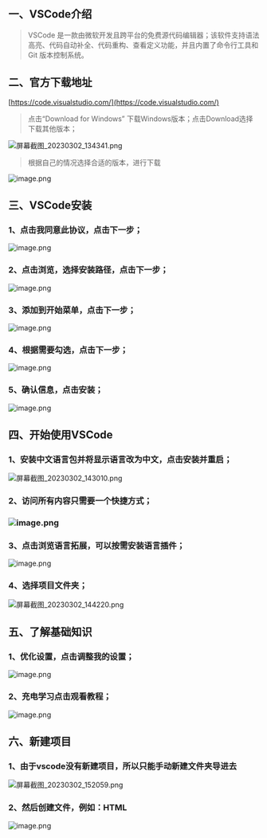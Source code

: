 ## 一、VSCode介绍
> VSCode 是一款由微软开发且跨平台的免费源代码编辑器；该软件支持语法高亮、代码自动补全、代码重构、查看定义功能，并且内置了命令行工具和 Git 版本控制系统。

## 二、官方下载地址
[https://code.visualstudio.com/](https://code.visualstudio.com/)
> 点击“Download for Windows” 下载Windows版本；点击Download选择下载其他版本；

![屏幕截图_20230302_134341.png](https://cdn.nlark.com/yuque/0/2023/png/33625181/1677736315278-1e917662-1f75-4abb-8c20-1df43e086fab.png#averageHue=%23346d9d&clientId=u7fdb639f-c8d2-4&from=paste&height=728&id=u39d996a8&originHeight=1092&originWidth=1897&originalType=binary&ratio=1.5&rotation=0&showTitle=false&size=848622&status=done&style=none&taskId=ub7a1d1f2-5b79-434c-8296-849887c3a14&title=&width=1264.6666666666667)
> 根据自己的情况选择合适的版本，进行下载

![image.png](https://cdn.nlark.com/yuque/0/2023/png/33625181/1677736384402-7252bcf4-3cbe-462a-8da7-99c53bdde250.png#averageHue=%23b9a178&clientId=u7fdb639f-c8d2-4&from=paste&height=705&id=ue47ec8f1&originHeight=1057&originWidth=1898&originalType=binary&ratio=1.5&rotation=0&showTitle=false&size=183896&status=done&style=none&taskId=u549165b5-6460-46ee-9e30-4ebb4aae800&title=&width=1265.3333333333333)
## 三、VSCode安装
### 1、点击我同意此协议，点击下一步；
![image.png](https://cdn.nlark.com/yuque/0/2023/png/33625181/1677737949760-f1465ae5-e2ff-4e4d-bec9-c46a334753ef.png#averageHue=%23f8f7f6&clientId=u7fdb639f-c8d2-4&from=paste&height=445&id=u7f289509&originHeight=667&originWidth=889&originalType=binary&ratio=1.5&rotation=0&showTitle=false&size=67927&status=done&style=none&taskId=u8ee88d71-0f27-4499-b4e0-bd31d6a3c43&title=&width=592.6666666666666)
### 2、点击浏览，选择安装路径，点击下一步；
![image.png](https://cdn.nlark.com/yuque/0/2023/png/33625181/1677738176137-6121e8da-8b65-4acb-bc24-ab48ecdc8b8f.png#averageHue=%23fafafa&clientId=u7fdb639f-c8d2-4&from=paste&height=440&id=u4e243f79&originHeight=660&originWidth=880&originalType=binary&ratio=1.5&rotation=0&showTitle=false&size=28525&status=done&style=none&taskId=u31282a2c-a1d3-45f4-9518-edd5cfe391d&title=&width=586.6666666666666)
### 3、添加到开始菜单，点击下一步；
![image.png](https://cdn.nlark.com/yuque/0/2023/png/33625181/1677738222406-ad47658a-915f-419f-af9c-671416a90f86.png#averageHue=%23f9f9f9&clientId=u7fdb639f-c8d2-4&from=paste&height=443&id=u983ae1aa&originHeight=664&originWidth=887&originalType=binary&ratio=1.5&rotation=0&showTitle=false&size=25012&status=done&style=none&taskId=ue0e15941-d88b-4548-84ac-65f4e2883f0&title=&width=591.3333333333334)
### 4、根据需要勾选，点击下一步；
![image.png](https://cdn.nlark.com/yuque/0/2023/png/33625181/1677738442605-0738587a-f564-4474-abce-225cd67b180d.png#averageHue=%23f7f7f7&clientId=u7fdb639f-c8d2-4&from=paste&height=443&id=ubd8e8671&originHeight=665&originWidth=883&originalType=binary&ratio=1.5&rotation=0&showTitle=false&size=32057&status=done&style=none&taskId=ufdc4d171-7e02-46ce-b1b3-c69fcf02066&title=&width=588.6666666666666)
### 5、确认信息，点击安装；
![image.png](https://cdn.nlark.com/yuque/0/2023/png/33625181/1677738495488-abb13fc6-ddb2-4280-8f94-f7691a20762b.png#averageHue=%23f1f0f0&clientId=u7fdb639f-c8d2-4&from=paste&height=436&id=u6b1c58ce&originHeight=654&originWidth=882&originalType=binary&ratio=1.5&rotation=0&showTitle=false&size=30274&status=done&style=none&taskId=uc23ce30d-1df2-49b6-ba4c-e3f008b26be&title=&width=588)
## 四、开始使用VSCode
### 1、安装中文语言包并将显示语言改为中文，点击安装并重启；
![屏幕截图_20230302_143010.png](https://cdn.nlark.com/yuque/0/2023/png/33625181/1677738658524-3e342086-43dd-4649-a322-fac227937655.png#averageHue=%23c1a87e&clientId=u7fdb639f-c8d2-4&from=paste&height=799&id=u0eca5054&originHeight=1198&originWidth=1891&originalType=binary&ratio=1.5&rotation=0&showTitle=false&size=165607&status=done&style=none&taskId=u672461b6-5d62-4734-8053-bce7106dfdf&title=&width=1260.6666666666667)
### 2、访问所有内容只需要一个快捷方式；
### ![image.png](https://cdn.nlark.com/yuque/0/2023/png/33625181/1677739077244-d741e943-83e9-42da-926a-eebfec125bfc.png#averageHue=%23c4ba98&clientId=u7fdb639f-c8d2-4&from=paste&height=800&id=u0620df3a&originHeight=1200&originWidth=1918&originalType=binary&ratio=1.5&rotation=0&showTitle=false&size=150036&status=done&style=none&taskId=ub775699d-dab0-4233-8fa8-a659b5fe7fa&title=&width=1278.6666666666667)
### 3、点击浏览语言拓展，可以按需安装语言插件；
![image.png](https://cdn.nlark.com/yuque/0/2023/png/33625181/1677739167138-3234edaa-6154-410b-b43e-0cd0dcfc6d69.png#averageHue=%23ab9864&clientId=u7fdb639f-c8d2-4&from=paste&height=787&id=dqPv8&originHeight=1181&originWidth=1920&originalType=binary&ratio=1.5&rotation=0&showTitle=false&size=257898&status=done&style=none&taskId=ucf3a1a5a-edb2-46ed-8bcb-92994edfb25&title=&width=1280)
### 4、选择项目文件夹；
![屏幕截图_20230302_144220.png](https://cdn.nlark.com/yuque/0/2023/png/33625181/1677739413758-95276d80-0e7a-47ea-bdc3-e37390acafd5.png#averageHue=%23aaa06e&clientId=u7fdb639f-c8d2-4&from=paste&height=795&id=ufe8d5652&originHeight=1193&originWidth=1920&originalType=binary&ratio=1.5&rotation=0&showTitle=false&size=272845&status=done&style=none&taskId=ua6903c08-6333-4fc1-b644-bcf1acb72a8&title=&width=1280)
## 五、了解基础知识
### 1、优化设置，点击调整我的设置；
![image.png](https://cdn.nlark.com/yuque/0/2023/png/33625181/1677739860886-2b40a88f-d33b-442c-8c06-863f6fb7fe96.png#averageHue=%23beac87&clientId=u7fdb639f-c8d2-4&from=paste&height=800&id=ntHUe&originHeight=1200&originWidth=1905&originalType=binary&ratio=1.5&rotation=0&showTitle=false&size=167862&status=done&style=none&taskId=ud374be39-85ba-4d83-85ad-4a570648169&title=&width=1270)
### 2、充电学习点击观看教程；
![image.png](https://cdn.nlark.com/yuque/0/2023/png/33625181/1677741123962-275f95b4-d1af-44ee-af14-ae6c82bde9e0.png#averageHue=%23b7b193&clientId=u7fdb639f-c8d2-4&from=paste&height=800&id=u2f8b0aeb&originHeight=1200&originWidth=1879&originalType=binary&ratio=1.5&rotation=0&showTitle=false&size=99958&status=done&style=none&taskId=ucc36af4f-8122-40d3-9955-df54677d8c4&title=&width=1252.6666666666667)
## 六、新建项目
### 1、由于vscode没有新建项目，所以只能手动新建文件夹导进去
![屏幕截图_20230302_152059.png](https://cdn.nlark.com/yuque/0/2023/png/33625181/1677741696168-088ab437-7d5c-43f9-9ed6-57be965267c0.png#averageHue=%23d9b578&clientId=u7fdb639f-c8d2-4&from=paste&height=800&id=u451a5c49&originHeight=1200&originWidth=1920&originalType=binary&ratio=1.5&rotation=0&showTitle=false&size=112286&status=done&style=none&taskId=uacd62bac-bb9e-4271-8a60-ef0bf3baae5&title=&width=1280)
### 2、然后创建文件，例如：HTML
![image.png](https://cdn.nlark.com/yuque/0/2023/png/33625181/1677741954995-3752c468-1b20-4f58-8132-d83b6916688e.png#averageHue=%23ab916f&clientId=u7fdb639f-c8d2-4&from=paste&height=800&id=u26b3c77e&originHeight=1200&originWidth=1920&originalType=binary&ratio=1.5&rotation=0&showTitle=false&size=51772&status=done&style=none&taskId=u2c845950-6209-41b8-b0f5-b1300b35894&title=&width=1280)
